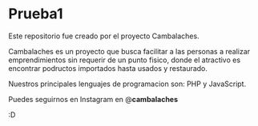 # Prueba1
Este repositorio fue creado por el proyecto Cambalaches.

Cambalaches es un proyecto que busca facilitar a las personas a realizar emprendimientos sin requerir de un punto fisico, 
donde el atractivo es encontrar podructos importados hasta usados y restaurado. 

Nuestros principales lenguajes de programacion son: PHP y JavaScript.

Puedes seguirnos en Instagram en @__cambalaches__

:D
